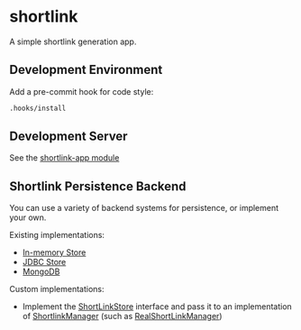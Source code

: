 # shortlink

A simple shortlink generation app.

## Development Environment

Add a pre-commit hook for code style:

```bash
.hooks/install
```

## Development Server

See the [shortlink-app module](shortlink-app/README.md)

## Shortlink Persistence Backend

You can use a variety of backend systems for persistence, or implement your own.

Existing implementations:

* [In-memory Store](shortlink-store-in-memory/README.md)
* [JDBC Store](shortlink-store-jdbc/README.md)
* [MongoDB](shortlink-store-mongodb/README.md)

Custom implementations:

* Implement the [ShortLinkStore](shortlink-lib/src/main/kotlin/persistence/ShortLinkStore.kt) interface and pass it to
  an implementation of [ShortlinkManager](shortlink-lib/src/main/kotlin/manager/ShortLinkManager.kt) (such
  as [RealShortLinkManager](shortlink-lib/src/main/kotlin/manager/RealShortLinkManager.kt))